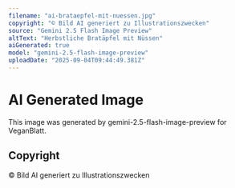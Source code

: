 ```yaml
---
filename: "ai-brataepfel-mit-nuessen.jpg"
copyright: "© Bild AI generiert zu Illustrationszwecken"
source: "Gemini 2.5 Flash Image Preview"
altText: "Herbstliche Bratäpfel mit Nüssen"
aiGenerated: true
model: "gemini-2.5-flash-image-preview"
uploadDate: "2025-09-04T09:44:49.381Z"
---
```


# AI Generated Image

This image was generated by gemini-2.5-flash-image-preview for VeganBlatt.

## Copyright
© Bild AI generiert zu Illustrationszwecken
